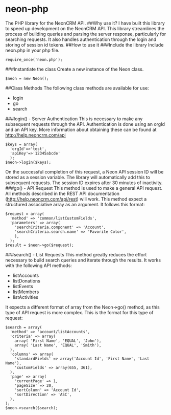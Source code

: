 neon-php
========
The PHP library for the NeonCRM API.
##Why use it?
I have built this library to speed up development on the NeonCRM API. This library streamlines the process of building queries and parsing the server response, particularly for searching requests. It also handles authentication through the login and storing of session id tokens.
##How to use it
###Include the library
Include neon.php in your php file.
```
require_once('neon.php');
```
###Instantiate the class
Create a new instance of the Neon class.
```
$neon = new Neon();
```
##Class Methods
The following class methods are available for use:
* login
* go
* search

###login() - Server Authentication
This is necessary to make any subsequent requests through the API. Authentication is done using an orgId and an API key. More information about obtaining these can be found at http://help.neoncrm.com/api
```
$keys = array(
  'orgId'=>'test', 
  'apiKey'=>'12345abcde'
  ); 
$neon->login($keys);
```
On the successful completion of this request, a Neon API session ID will be stored as a session variable. The library will automatically add this to subsequent requests. The session ID expires after 30 minutes of inactivity.
###go() - API Request
This method is used to make a general API request. All methods described in the REST API documentation (http://help.neoncrm.com/api/rest) will work. This method expect a structured associative array as an argument. It follows this format:
```
$request = array( 
  'method' => 'common/listCustomFields', 
  'parameters' => array(
    'searchCriteria.component' => 'Account',
    'searchCriteria.search.name' => 'Favorite Color',
    ),
  );
$result = $neon->go($request);
```
###search() - List Requests
This method greatly reduces the effort necessary to build search queries and iterate through the results. It works with the following API methods:
* listAccounts
* listDonations
* listEvents
* listMembers
* listActivities

It expects a different format of array from the Neon->go() method, as this type of API request is more complex.
This is the format for this type of request:
```
$search = array( 
  'method' => 'account/listAccounts', 
  'criteria' => array(
    array( 'First Name', 'EQUAL', 'John'),
    array( 'Last Name', 'EQUAL', 'Smith'),
  ),
  'columns' => array(
    'standardFields' => array('Account Id', 'First Name', 'Last Name'),
    'customFields' => array(655, 361),
  ),
  'page' => array(
    'currentPage' => 1,
    'pageSize' => 20,
    'sortColumn' => 'Account Id',
    'sortDirection' => 'ASC',
  ),
);
$neon->search($search);
```
